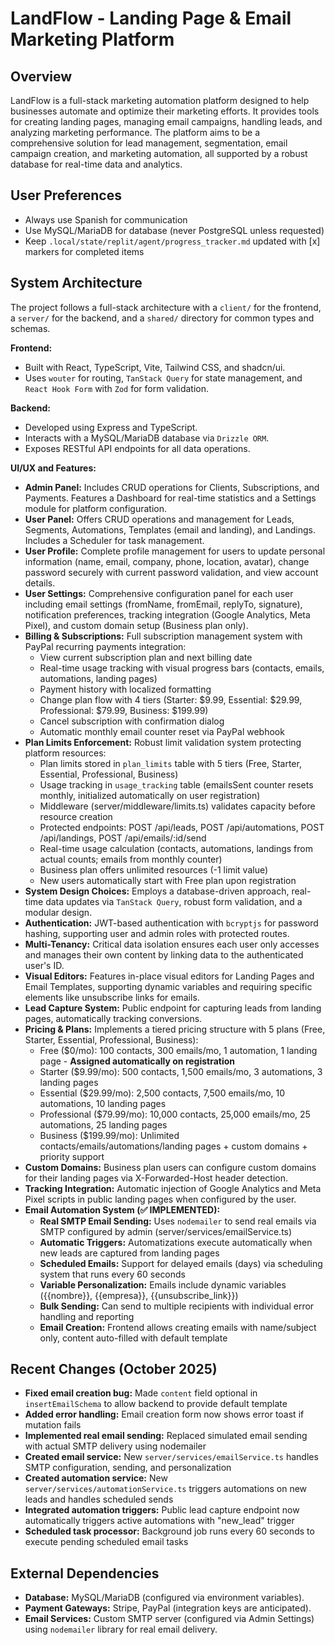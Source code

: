 # LandFlow - Landing Page & Email Marketing Platform

## Overview
LandFlow is a full-stack marketing automation platform designed to help businesses automate and optimize their marketing efforts. It provides tools for creating landing pages, managing email campaigns, handling leads, and analyzing marketing performance. The platform aims to be a comprehensive solution for lead management, segmentation, email campaign creation, and marketing automation, all supported by a robust database for real-time data and analytics.

## User Preferences
- Always use Spanish for communication
- Use MySQL/MariaDB for database (never PostgreSQL unless requested)
- Keep `.local/state/replit/agent/progress_tracker.md` updated with [x] markers for completed items

## System Architecture
The project follows a full-stack architecture with a `client/` for the frontend, a `server/` for the backend, and a `shared/` directory for common types and schemas.

**Frontend:**
-   Built with React, TypeScript, Vite, Tailwind CSS, and shadcn/ui.
-   Uses `wouter` for routing, `TanStack Query` for state management, and `React Hook Form` with `Zod` for form validation.

**Backend:**
-   Developed using Express and TypeScript.
-   Interacts with a MySQL/MariaDB database via `Drizzle ORM`.
-   Exposes RESTful API endpoints for all data operations.

**UI/UX and Features:**
-   **Admin Panel:** Includes CRUD operations for Clients, Subscriptions, and Payments. Features a Dashboard for real-time statistics and a Settings module for platform configuration.
-   **User Panel:** Offers CRUD operations and management for Leads, Segments, Automations, Templates (email and landing), and Landings. Includes a Scheduler for task management.
-   **User Profile:** Complete profile management for users to update personal information (name, email, company, phone, location, avatar), change password securely with current password validation, and view account details.
-   **User Settings:** Comprehensive configuration panel for each user including email settings (fromName, fromEmail, replyTo, signature), notification preferences, tracking integration (Google Analytics, Meta Pixel), and custom domain setup (Business plan only).
-   **Billing & Subscriptions:** Full subscription management system with PayPal recurring payments integration:
    -   View current subscription plan and next billing date
    -   Real-time usage tracking with visual progress bars (contacts, emails, automations, landing pages)
    -   Payment history with localized formatting
    -   Change plan flow with 4 tiers (Starter: $9.99, Essential: $29.99, Professional: $79.99, Business: $199.99)
    -   Cancel subscription with confirmation dialog
    -   Automatic monthly email counter reset via PayPal webhook
-   **Plan Limits Enforcement:** Robust limit validation system protecting platform resources:
    -   Plan limits stored in `plan_limits` table with 5 tiers (Free, Starter, Essential, Professional, Business)
    -   Usage tracking in `usage_tracking` table (emailsSent counter resets monthly, initialized automatically on user registration)
    -   Middleware (server/middleware/limits.ts) validates capacity before resource creation
    -   Protected endpoints: POST /api/leads, POST /api/automations, POST /api/landings, POST /api/emails/:id/send
    -   Real-time usage calculation (contacts, automations, landings from actual counts; emails from monthly counter)
    -   Business plan offers unlimited resources (-1 limit value)
    -   New users automatically start with Free plan upon registration
-   **System Design Choices:** Employs a database-driven approach, real-time data updates via `TanStack Query`, robust form validation, and a modular design.
-   **Authentication:** JWT-based authentication with `bcryptjs` for password hashing, supporting user and admin roles with protected routes.
-   **Multi-Tenancy:** Critical data isolation ensures each user only accesses and manages their own content by linking data to the authenticated user's ID.
-   **Visual Editors:** Features in-place visual editors for Landing Pages and Email Templates, supporting dynamic variables and requiring specific elements like unsubscribe links for emails.
-   **Lead Capture System:** Public endpoint for capturing leads from landing pages, automatically tracking conversions.
-   **Pricing & Plans:** Implements a tiered pricing structure with 5 plans (Free, Starter, Essential, Professional, Business):
    -   Free ($0/mo): 100 contacts, 300 emails/mo, 1 automation, 1 landing page - **Assigned automatically on registration**
    -   Starter ($9.99/mo): 500 contacts, 1,500 emails/mo, 3 automations, 3 landing pages
    -   Essential ($29.99/mo): 2,500 contacts, 7,500 emails/mo, 10 automations, 10 landing pages
    -   Professional ($79.99/mo): 10,000 contacts, 25,000 emails/mo, 25 automations, 25 landing pages
    -   Business ($199.99/mo): Unlimited contacts/emails/automations/landing pages + custom domains + priority support
-   **Custom Domains:** Business plan users can configure custom domains for their landing pages via X-Forwarded-Host header detection.
-   **Tracking Integration:** Automatic injection of Google Analytics and Meta Pixel scripts in public landing pages when configured by the user.
-   **Email Automation System (✅ IMPLEMENTED):**
    -   **Real SMTP Email Sending:** Uses `nodemailer` to send real emails via SMTP configured by admin (server/services/emailService.ts)
    -   **Automatic Triggers:** Automatizations execute automatically when new leads are captured from landing pages
    -   **Scheduled Emails:** Support for delayed emails (days) via scheduling system that runs every 60 seconds
    -   **Variable Personalization:** Emails include dynamic variables ({{nombre}}, {{empresa}}, {{unsubscribe_link}})
    -   **Bulk Sending:** Can send to multiple recipients with individual error handling and reporting
    -   **Email Creation:** Frontend allows creating emails with name/subject only, content auto-filled with default template

## Recent Changes (October 2025)
-   **Fixed email creation bug:** Made `content` field optional in `insertEmailSchema` to allow backend to provide default template
-   **Added error handling:** Email creation form now shows error toast if mutation fails
-   **Implemented real email sending:** Replaced simulated email sending with actual SMTP delivery using nodemailer
-   **Created email service:** New `server/services/emailService.ts` handles SMTP configuration, sending, and personalization
-   **Created automation service:** New `server/services/automationService.ts` triggers automations on new leads and handles scheduled sends
-   **Integrated automation triggers:** Public lead capture endpoint now automatically triggers active automations with "new_lead" trigger
-   **Scheduled task processor:** Background job runs every 60 seconds to execute pending scheduled email tasks

## External Dependencies
-   **Database:** MySQL/MariaDB (configured via environment variables).
-   **Payment Gateways:** Stripe, PayPal (integration keys are anticipated).
-   **Email Services:** Custom SMTP server (configured via Admin Settings) using `nodemailer` library for real email delivery.